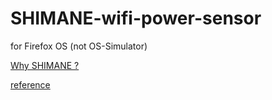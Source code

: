 SHIMANE-wifi-power-sensor
=========================

for Firefox OS (not OS-Simulator)

<a href="https://www.google.co.jp/search?client=ubuntu&channel=fs&q=%E5%B3%B6%E6%A0%B9%E7%9C%8C%E3%81%AB%E3%83%91%E3%82%BD%E3%82%B3%E3%83%B3%E3%81%AA%E3%82%93%E3%81%A6&ie=utf-8&oe=utf-8&hl=ja#channel=fs&hl=ja&q=%E5%B3%B6%E6%A0%B9%E7%9C%8C%E3%81%AB%E3%83%91%E3%82%BD%E3%82%B3%E3%83%B3%E3%81%AA%E3%82%93%E3%81%A6%E3%81%82%E3%82%8B%E3%82%8F%E3%81%91%E3%81%AA%E3%81%84&safe=off">Why SHIMANE ?</a>

<a href="https://github.com/chuo-u-openproject/WebAPI-Demo">reference</a>
